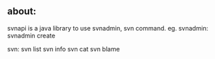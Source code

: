 ## about:
svnapi is a java library to use svnadmin, svn command.
eg. 
svnadmin:
svnadmin create

svn:
svn list
svn info
svn cat
svn blame
